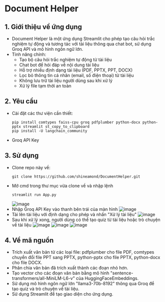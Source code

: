 # Document Helper
## 1. Giới thiệu về ứng dụng
- Document Helper là một ứng dụng Streamlit cho phép tạo câu hỏi trắc nghiệm tự động và tương tác với tài liệu thông qua chat bot, sử dụng Groq API và mô hình ngôn ngữ lớn.
- Tính năng chính:
  + Tạo bộ câu hỏi trắc nghiệm tự động từ tài liệu
  + Chat bot để hỏi đáp về nội dung tài liệu
  + Hỗ trợ nhiều định dạng tài liệu (PDF, PPTX, PPT, DOCX)
  + Lọc bỏ thông tin cá nhân (email, số điện thoại) từ tài liệu
  + Không lưu trữ tài liệu người dùng sau khi xử lý
  + Xử lý file tạm thời an toàn

## 2. Yêu cầu
- Cài đặt các thư viện cần thiết:
  ```
  pip install comtypes faiss-cpu groq pdfplumber python-docx python-pptx streamlit st_copy_to_clipboard
  pip install -U langchain_community
  ```
- Groq API Key
  
## 3. Sử dụng
- Clone repo này về:
  ```
  git clone https://github.com/shineamond/DocumentHelper.git
  ```
- Mở cmd trong thư mục vừa clone về và nhập lệnh
  ```
  streamlit run App.py
  ```
  ![image](https://github.com/user-attachments/assets/3b3ba435-be09-4bf6-95c5-a19d2a16065e)
- Nhập Groq API Key vào thanh bên trái của màn hình
  ![image](https://github.com/user-attachments/assets/820caaf0-eadc-4ee9-90c8-9ea5912cdeb6)
- Tải lên tài liệu với định dạng cho phép và nhấn "Xử lý tài liệu"
  ![image](https://github.com/user-attachments/assets/33ffc483-dab9-4ab0-be6d-d50e56286b0f)
- Sau khi xử lý xong, người dùng có thể tạo quiz từ tài liệu hoặc trò chuyện về tài liệu
  ![image](https://github.com/user-attachments/assets/3448f98f-eaa8-4904-848b-ac4bf56e6919)
  ![image](https://github.com/user-attachments/assets/053a5811-e08c-48de-9964-f6014b2d3de3)
  ![image](https://github.com/user-attachments/assets/df99a52d-6d13-4520-a3d6-4dc4f2cb85d9)

## 4. Về mã nguồn
- Trích xuất văn bản từ các loại file: pdfplumber cho file PDF, comtypes chuyển đổi file PPT sang PPTX, python-pptx cho file PPTX, python-docx cho file DOCX.
- Phân chia văn bản đã trích xuất thành các đoạn nhỏ hơn.
- Tạo vector cho các đoạn văn bản bằng mô hình "sentence-transformers/all-MiniLM-L6-v" của HuggingFaceEmbeddings.
- Sử dụng mô hình ngôn ngữ lớn "llama3-70b-8192" thông qua Groq để tạo quiz và trò chuyện về tài liệu.
- Sử dụng Streamlit để tạo giao diện cho ứng dụng.
